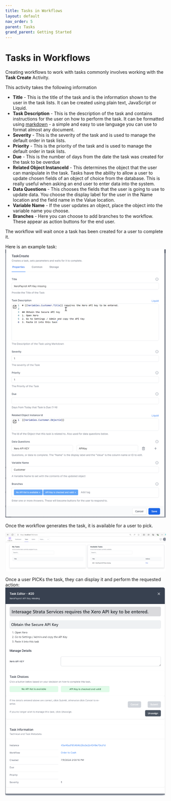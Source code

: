 ```yaml
---
title: Tasks in Workflows
layout: default
nav_order: 5
parent: Tasks
grand_parent: Getting Started
---
```


# Tasks in Workflows

Creating workflows to work with tasks commonly involves working with the **Task Create** Activity.

This activity takes the following information

- **Title** - This is the title of the task and is the information shown to the user in the task lists. It can be created using plain text, JavaScript or Liquid.
- **Task Description** - This is the description of the task and contains instructions for the user on how to perform the task. It can be formatted using [markdown](../24_reference/04-markdown/README.html) - a simple and easy to use language you can use to format almost any document.
- **Severity** - This is the severity of the task and is used to manage the default order in task lists.
- **Priority** - This is the priority of the task and is used to manage the default order in task lists.
- **Due** - This is the number of days from the date the task was created for the task to be overdue
- **Related Object InstanceId** - This determines the object that the user can manipulate in the task. Tasks have the ability to allow a user to update chosen fields of an object of choice from the database. This is really useful when asking an end user to enter data into the system.
- **Data Questions** - This chooses the fields that the user is going to use to update data. You choose the display label for the user in the Name location and the field name in the Value location.
- **Variable Name** - If the user updates an object, place the object into the variable name you choose.
- **Branches** - Here you can choose to add branches to the workflow. These appear as action buttons for the end user.

The workflow will wait once a task has been created for a user to complete it.

Here is an example task:
![](2024-07-09-14-01-31.png)

Once the workflow generates the task, it is available for a user to pick.

![](2024-07-09-14-07-55.png)

Once a user PICKs the task, they can display it and perform the requested action:
![](2024-07-09-14-06-58.png)